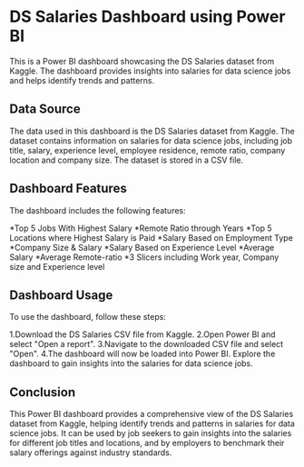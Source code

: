 # DS Salaries Dashboard using Power BI
This is a Power BI dashboard showcasing the DS Salaries dataset from Kaggle. The dashboard provides insights into salaries for data science jobs and helps identify trends and patterns.

## Data Source
The data used in this dashboard is the DS Salaries dataset from Kaggle. The dataset contains information on salaries for data science jobs, including job title, salary, experience level, employee residence, remote ratio, company location and company size. The dataset is stored in a CSV file.

## Dashboard Features
The dashboard includes the following features:

*Top 5 Jobs With Highest Salary
*Remote Ratio through Years
*Top 5 Locations where Highest Salary is Paid
*Salary Based on Employment Type
*Company Size & Salary
*Salary Based on Experience Level
*Average Salary
*Average Remote-ratio
*3 Slicers including Work year, Company size and Experience level

## Dashboard Usage
To use the dashboard, follow these steps:

1.Download the DS Salaries CSV file from Kaggle.
2.Open Power BI and select "Open a report".
3.Navigate to the downloaded CSV file and select "Open".
4.The dashboard will now be loaded into Power BI. Explore the dashboard to gain insights into the salaries for data science jobs.

## Conclusion
This Power BI dashboard provides a comprehensive view of the DS Salaries dataset from Kaggle, helping identify trends and patterns in salaries for data science jobs. It can be used by job seekers to gain insights into the salaries for different job titles and locations, and by employers to benchmark their salary offerings against industry standards.




